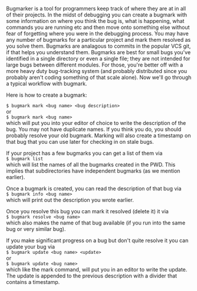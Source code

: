 Bugmarker is a tool for programmers keep track of where they are at in all of
their projects. In the midst of debugging you can create a bugmark with some
information on where you think the bug is, what is happening, what commands you
are running etc and then move onto something else without fear of forgetting
where you were in the debugging process. You may have any number of bugmarks
for a particular project and mark them resolved as you solve them. Bugmarks
are analagous to commits in the popular VCS git, if that helps you understand
them. Bugmarks are best for small bugs you've identified in a single directory
or even a single file; they are not intended for large bugs between different
modules. For those, you're better off with a more heavy duty bug-tracking system
(and probably distributed since you probably aren't coding something of that
scale alone). Now we'll go through a typical workflow with bugmark.

Here is how to create a bugmark:  

`$ bugmark mark <bug name> <bug description>`  
or  
`$ bugmark mark <bug name>`  
which will put you into your editor of choice to write the description of the
bug. You may not have duplicate names. If you think you do, you should probably
resolve your old bugmark. Marking will also create a timestamp on that bug that
you can use later for checking in on stale bugs.  

If your project has a few bugmarks you can get a list of them via  
`$ bugmark list`  
which will list the names of all the bugmarks created in the PWD. This implies
that subdirectories have independent bugmarks (as we mention earlier).  

Once a bugmark is created, you can read the description of that bug via  
`$ bugmark info <bug name>`  
which will print out the description you wrote earlier.  

Once you resolve this bug you can mark it resolved (delete it) it via  
`$ bugmark resolve <bug name>`  
which also makes the name of that bug available (if you run into the same bug
or very similar bug).  

If you make significant progress on a bug but don't quite resolve it you can
update your bug via  
`$ bugmark update <bug name> <update>`  
or  
`$ bugmark update <bug name>`  
which like the mark command, will put you in an editor to write the update. The
update is appended to the previous description with a divider that contains a
timestamp.  
